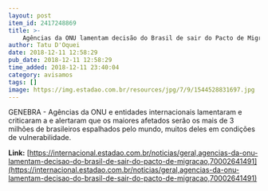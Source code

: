 ```yaml
---
layout: post
item_id: 2417248869
title: >-
    Agências da ONU lamentam decisão do Brasil de sair do Pacto de Migração
author: Tatu D'Oquei
date: 2018-12-11 12:58:29
pub_date: 2018-12-11 12:58:29
time_added: 2018-12-11 23:40:04
category: avisamos
tags: []
image: https://img.estadao.com.br/resources/jpg/7/9/1544528831697.jpg
---
```


GENEBRA - Agências da ONU e entidades internacionais lamentaram e criticaram a e alertaram que os maiores afetados serão os mais de 3 milhões de brasileiros espalhados pelo mundo, muitos deles em condições de vulnerabilidade.

**Link:** [https://internacional.estadao.com.br/noticias/geral,agencias-da-onu-lamentam-decisao-do-brasil-de-sair-do-pacto-de-migracao,70002641491](https://internacional.estadao.com.br/noticias/geral,agencias-da-onu-lamentam-decisao-do-brasil-de-sair-do-pacto-de-migracao,70002641491)


